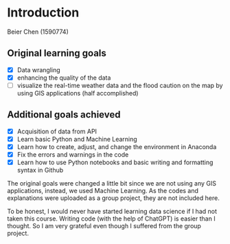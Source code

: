 # Introduction
Beier Chen (1590774)
## Original learning goals
- [x] Data wrangling 
- [x] enhancing the quality of the data
- [ ] visualize the real-time weather data and the flood caution on the map by using GIS applications (half accomplished)
## Additional goals achieved
- [x] Acquisition of data from API
- [x] Learn basic Python and Machine Learning
- [x] Learn how to create, adjust, and change the environment in Anaconda
- [x] Fix the errors and warnings in the code
- [x] Learn how to use Python notebooks and basic writing and formatting syntax in Github

The original goals were changed a little bit since we are not using any GIS applications, instead, we used Machine Learning. As the codes and explanations were uploaded as a group project, they are not included here.<br>

To be honest, I would never have started learning data science if I had not taken this course. Writing code (with the help of ChatGPT) is easier than I thought. So I am very grateful even though I suffered from the group project.
